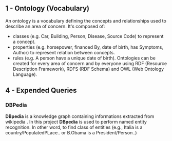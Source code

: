 ## 1 - Ontology (Vocabulary)
An ontology is a vocabulary defining the concepts and relationships used to describe an area of concern. It's composed of:

* classes (e.g. Car, Building, Person, Disease, Source Code) to represent a concept.
* properties (e.g. horsepower, financed By, date of birth, has Symptoms, Author) to represent relation between concepts.
* rules (e.g. A person have a unique date of birth). Ontologies can be created for every area of concern and by everyone using RDF (Resource Description Framework), RDFS (RDF Schema) and OWL (Web Ontology Language).

## 4 - Expended Queries 
### DBPedia
**DBpedia** is a knowledge graph containing informations extracted from wikipedia . In this project **DBpedia** is used to perform 
named entity recognition. In other word, to find class of entities (e.g., Italia is a country/PopulatedPLace.. or B.Obama is a President/Person..)
